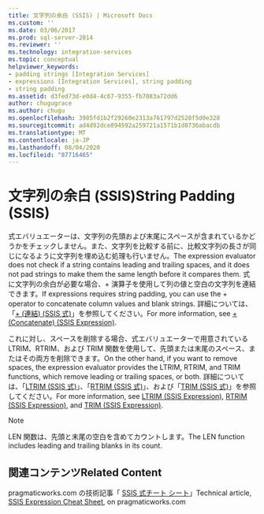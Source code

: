```yaml
---
title: 文字列の余白 (SSIS) | Microsoft Docs
ms.custom: ''
ms.date: 03/06/2017
ms.prod: sql-server-2014
ms.reviewer: ''
ms.technology: integration-services
ms.topic: conceptual
helpviewer_keywords:
- padding strings [Integration Services]
- expressions [Integration Services], string padding
- string padding
ms.assetid: d3fed73d-e0d4-4c67-9355-fb7083a72dd6
author: chugugrace
ms.author: chugu
ms.openlocfilehash: 3985fd1b2f29260e2313a761797d2528f5d0e328
ms.sourcegitcommit: ad4d92dce894592a259721a1571b1d8736abacdb
ms.translationtype: MT
ms.contentlocale: ja-JP
ms.lasthandoff: 08/04/2020
ms.locfileid: "87716465"
---
```

# <a name="string-padding-ssis"></a><span data-ttu-id="c4cc5-102">文字列の余白 (SSIS)</span><span class="sxs-lookup"><span data-stu-id="c4cc5-102">String Padding (SSIS)</span></span>
  <span data-ttu-id="c4cc5-103">式エバリュエーターは、文字列の先頭および末尾にスペースが含まれているかどうかをチェックしません。また、文字列を比較する前に、比較文字列の長さが同じになるように文字列を埋め込む処理も行いません。</span><span class="sxs-lookup"><span data-stu-id="c4cc5-103">The expression evaluator does not check if a string contains leading and trailing spaces, and it does not pad strings to make them the same length before it compares them.</span></span> <span data-ttu-id="c4cc5-104">式に文字列の余白が必要な場合、+ 演算子を使用して列の値と空白の文字列を連結できます。</span><span class="sxs-lookup"><span data-stu-id="c4cc5-104">If expressions requires string padding, you can use the + operator to concatenate column values and blank strings.</span></span> <span data-ttu-id="c4cc5-105">詳細については、「[+ &#40;連結&#41; &#40;SSIS 式&#41;](concatenate-ssis-expression.md)」を参照してください。</span><span class="sxs-lookup"><span data-stu-id="c4cc5-105">For more information, see [+ &#40;Concatenate&#41; &#40;SSIS Expression&#41;](concatenate-ssis-expression.md).</span></span>  
  
 <span data-ttu-id="c4cc5-106">これに対し、スペースを削除する場合、式エバリュエーターで用意されている LTRIM、RTRIM、および TRIM 関数を使用して、先頭または末尾のスペース、またはその両方を削除できます。</span><span class="sxs-lookup"><span data-stu-id="c4cc5-106">On the other hand, if you want to remove spaces, the expression evaluator provides the LTRIM, RTRIM, and TRIM functions, which remove leading or trailing spaces, or both.</span></span> <span data-ttu-id="c4cc5-107">詳細については、「[LTRIM &#40;SSIS 式&#41;](trim-ssis-expression.md)」、「[RTRIM &#40;SSIS 式&#41;](rtrim-ssis-expression.md)」、および「[TRIM &#40;SSIS 式&#41;](trim-ssis-expression.md)」を参照してください。</span><span class="sxs-lookup"><span data-stu-id="c4cc5-107">For more information, see [LTRIM &#40;SSIS Expression&#41;](trim-ssis-expression.md), [RTRIM &#40;SSIS Expression&#41;](rtrim-ssis-expression.md), and [TRIM &#40;SSIS Expression&#41;](trim-ssis-expression.md).</span></span>  
  
> [!NOTE]  
>  <span data-ttu-id="c4cc5-108">LEN 関数は、先頭と末尾の空白を含めてカウントします。</span><span class="sxs-lookup"><span data-stu-id="c4cc5-108">The LEN function includes leading and trailing blanks in its count.</span></span>  
  
## <a name="related-content"></a><span data-ttu-id="c4cc5-109">関連コンテンツ</span><span class="sxs-lookup"><span data-stu-id="c4cc5-109">Related Content</span></span>  
 <span data-ttu-id="c4cc5-110">pragmaticworks.com の技術記事「 [SSIS 式チート シート](https://pragmaticworks.com/Resources/Cheat-Sheets/SSIS-Expression-Cheat-Sheet
)」</span><span class="sxs-lookup"><span data-stu-id="c4cc5-110">Technical article, [SSIS Expression Cheat Sheet](https://pragmaticworks.com/Resources/Cheat-Sheets/SSIS-Expression-Cheat-Sheet
), on pragmaticworks.com</span></span>  
  
  
